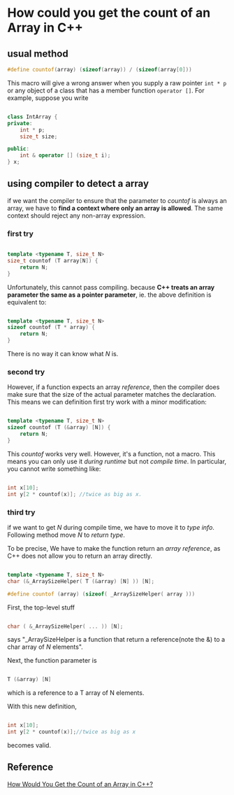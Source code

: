 # How could you get the count of an Array in C++

## usual method

``` cpp
#define countof(array) (sizeof(array)) / (sizeof(array[0]))
```

This macro will give a wrong answer when you supply a raw pointer `int * p` or any object of a class that has a member function `operator []`. For example, suppose you write

``` cpp

class IntArray {
private:
    int * p;
    size_t size;

public:
    int & operator [] (size_t i);
} x;

```

## using compiler to detect a array

if we want the compiler to ensure that the parameter to *countof* is always an array, we have to **find a context where only an array is allowed**. The same context should reject any non-array expression.

### first try

``` cpp

template <typename T, size_t N>
size_t countof (T array[N]) {
    return N;
}

```

Unfortunately, this cannot pass compiling. because **C++ treats an array parameter the same as a pointer parameter**, ie. the above definition is equivalent to:

``` cpp

template <typename T, size_t N>
sizeof countof (T * array) {
    return N;
}

```

There is no way it can know what *N* is.

### second try

However, if a function expects an array *reference*, then the compiler does make sure that the size of the actual parameter matches the declaration. This means we can definition first try work with a minor modification:

``` cpp

template <typename T, size_t N>
sizeof countof (T (&array) [N]) {
    return N;
}

```

This *countof* works very well. However, it's a function, not a macro. This means you can only use it *during runtime* but not *compile time*. In particular, you cannot write something like:

```cpp

int x[10];
int y[2 * countof(x)]; //twice as big as x.

```

### third try

if we want to get *N* during compile time, we have to move it to *type info*. Following method move *N* to *return type*.

To be precise, We have to make the function return an *array reference*, as C++ does not allow you to return an array directly.

``` cpp

template <typename T, size_t N>
char (&_ArraySizeHelper( T (&array) [N] )) [N];

#define countof (array) (sizeof( _ArraySizeHelper( array )))

```

First, the top-level stuff

``` cpp

char ( &_ArraySizeHelper( ... )) [N];

```

says "_ArraySizeHelper is a function that return a reference(note the &) to a char array of *N* elements".

Next, the function parameter is

``` cpp

T (&array) [N]

```

which is a reference to a T array of N elements.

With this new definition,

``` cpp

int x[10];
int y[2 * countof(x)];//twice as big as x

```

becomes valid.

## Reference

[How Would You Get the Count of an Array in C++?](http://blogs.msdn.com/b/the1/archive/2004/05/07/128242.aspx)
